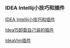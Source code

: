 
### IDEA Intellij小技巧和插件

[IDEA Intellij小技巧和插件](http://kidneyball.iteye.com/blog/1814028 "点击链接")

[Idea15卸载自己装的插件](http://blog.csdn.net/cherrycheng_/article/details/51453507 "点击链接")


[IdeaVim插件](https://github.com/JetBrains/ideavim "点击链接")
